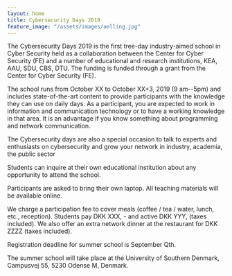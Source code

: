 ```yaml
---
layout: home
title: Cybersecurity Days 2019
feature_image: "/assets/images/aelling.jpg"
---
```


The Cybersecurity Days 2019 is the first tree-day industry-aimed school in Cyber ​​Security held as a collaboration between the Center for Cyber ​​Security (FE) and a number of educational and research institutions, KEA, AAU, SDU, CBS, DTU. The funding is funded through a grant from the Center for Cyber ​​Security (FE).

The school runs from October XX to October XX+3, 2019 (9 am--5pm) and includes state-of-the-art content to provide participants with the knowledge they can use on daily days. As a participant, you are expected to work in information and communication technology or to have a working knowledge in that area. It is an advantage if you know something about programming and network communication.

The Cybersecurity days are also a special occasion to talk to experts and enthusiasts on cybersecurity and grow your network in industry, academia, the public sector

Students can inquire at their own educational institution about any opportunity to attend the school.

Participants are asked to bring their own laptop. All teaching materials will be available online.

We charge a participation fee to cover meals (coffee / tea / water, lunch, etc., reception). Students pay DKK XXX, - and active DKK YYY, (taxes included). We also offer an extra network dinner at the restaurant for DKK ZZZZ (taxes included).

Registration deadline for summer school is September Qth.

The summer school will take place at the University of Southern Denmark, Campusvej 55, 5230 Odense M, Denmark.
